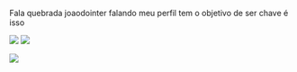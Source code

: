Fala quebrada joaodointer falando meu perfil tem o objetivo de ser chave
é isso




![](https://media.tenor.com/uuQH2XLLo80AAAAC/andres-dalessandro.gif)                        ![](https://media.tenor.com/TOmLiOKwTYAAAAAM/andres-dalessandro-drible.gif)






![](https://media.tenor.com/b6qBHeOZXIAAAAAM/inter-colorado.gif)               
